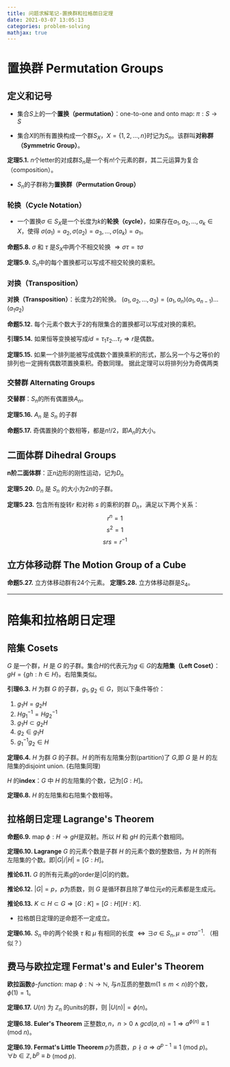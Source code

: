 ```yaml
---
title: 问题求解笔记-置换群和拉格朗日定理
date: 2021-03-07 13:05:13
categories: problem-solving
mathjax: true
---
```


# 置换群 Permutation Groups
## 定义和记号
- 集合$S$上的一个**置换（permutation）**：one-to-one and onto map: $\pi: S \rightarrow S$

<!--more -->

- 集合$X$的所有置换构成一个群$S_{X}$，$X = \{ 1, 2, ..., n\}$时记为$S_{n}$。该群叫**对称群（Symmetric Group）**。

**定理5.1.** $n$个letter的对成群$S_{n}$是一个有$n!$个元素的群，其二元运算为复合（composition）。

- $S_{n}$的子群称为**置换群（Permutation Group）**

### 轮换（Cycle Notation）
- 一个置换$\sigma \in S_{X}$是一个长度为$k$的**轮换（cycle）**，如果存在$a_{1}, a_{2}, ..., a_{k}\in X$，使得
$\sigma(a_{1}) = a_{2}, \sigma(a_{2}) = a_{3}, ... ,\sigma(a_{k}) = a_{1}$。

**命题5.8.** $\sigma$ 和 $\tau$ 是$S_{X}$中两个不相交轮换 $\Rightarrow \sigma \tau = \tau \sigma$

**定理5.9.** $S_{n}$中的每个置换都可以写成不相交轮换的乘积。

### 对换（Transposition）
**对换（Transposition）**：长度为2的轮换。
$(a_{1}, a_{2}, ..., a_{3}) = (a_{1}, a_{n})(a_{1}, a_{n-1})...(a_{1}a_{2})$

**命题5.12.** 每个元素个数大于2的有限集合的置换都可以写成对换的乘积。

**引理5.14.** 如果恒等变换被写成$id = \tau_{1} \tau_{2} ... \tau_{r} \Rightarrow r$是偶数。

**定理5.15.**  如果一个排列能被写成偶数个置换乘积的形式，那么另一个与之等价的排列也一定拥有偶数项置换乘积。奇数同理。
据此定理可以将排列分为奇偶两类

### 交替群 Alternating Groups
**交替群**：$S_{n}$的所有偶置换$A_{n}$。

**定理5.16.** $A_{n}$ 是 $S_{n}$ 的子群

**命题5.17.** 奇偶置换的个数相等，都是$n!/2$，即$A_{n}$的大小。

## 二面体群 Dihedral Groups
**n阶二面体群**：正n边形的刚性运动，记为$D_{n}$

**定理5.20.** $D_{n}$ 是 $S_{n}$ 的大小为$2n$的子群。

**定理5.23.** 包含所有旋转$r$ 和对称 $s$ 的乘积的群 $D_{n}$，满足以下两个关系：
$$r^{n} = 1$$
$$s^{2} = 1$$
$$srs = r^{-1}$$

## 立方体移动群 The Motion Group of a Cube
**命题5.27.** 立方体移动群有24个元素。
**定理5.28.** 立方体移动群是$S_{4}$。

---
# 陪集和拉格朗日定理

## 陪集 Cosets
$G$ 是一个群，$H$ 是 $G$ 的子群。集合$H$的代表元为$g\in G$的**左陪集（Left Coset）**：$gH = \{ gh: h \in H \}$。右陪集类似。

**引理6.3.** $H$ 为群 $G$ 的子群，$g_{1}, g_{2} \in G$，则以下条件等价：
1. $g_{1}H = g_{2} H$
2. $Hg_{1}^{-1} = Hg_{2}^{-1}$
3. $g_{1}H \subset g_{2}H$
4. $g_{2} \in g_{1}H$
5. $g_{1}^{-1}g_{2} \in H$

**定理6.4.** $H$ 为群 $G$ 的子群。$H$ 的所有左陪集分割(partition)了 $G$,即 $G$ 是 $H$ 的左陪集的disjoint union. (右陪集同理)

$H$ 的**index**：$G$ 中 $H$ 的左陪集的个数，记为$[G:H]$。

**定理6.8.** $H$ 的左陪集和右陪集个数相等。

## 拉格朗日定理 Lagrange's Theorem
**命题6.9.** map $\phi: H \rightarrow gH$是双射。所以 $H$ 和 $gH$ 的元素个数相同。

**定理6.10. Lagrange** $G$ 的元素个数是子群 $H$ 的元素个数的整数倍，为 $H$ 的所有左陪集的个数。即$|G| / |H| = [G:H]$。

**推论6.11.** $G$ 的所有元素$g$的order是$|G|$的约数。

**推论6.12.** $|G|= p$，$p$为质数，则 $G$ 是循环群且除了单位元$e$的元素都是生成元。

**推论6.13.** $K \subset H \subset G \Rightarrow [G:K] = [G:H][H:K]$.

- 拉格朗日定理的逆命题不一定成立。

**定理6.16.** $S_{n}$ 中的两个轮换 $\tau$ 和 $\mu$ 有相同的长度 $\Leftrightarrow \exists \sigma \in S_{n}, \mu =\sigma \tau \sigma^{-1}$. （相似？）

## 费马与欧拉定理 Fermat's and Euler's Theorem
**欧拉函数**$\phi$-*function*: map $\phi: \mathbb{N} \rightarrow \mathbb{N}$, 与$n$互质的整数$m(1\leq m <n)$的个数，$\phi(1) = 1$。

**定理6.17.** $U(n)$ 为 $\mathbb{Z}_{n}$ 的units的群，则 $|U(n)| = \phi(n)$。

**定理6.18. Euler's Theorem** 正整数$a, n$，$n > 0 \wedge gcd(a,n) = 1 \Rightarrow a^{\phi(n)} \equiv 1$ (mod $n$)。

**定理6.19. Fermat's Little Theorem** $p$为质数，$p \nmid a \Rightarrow a^{p-1} \equiv 1$ (mod $p$)。
$\forall b \in \mathbb{Z}, b^{p} \equiv b$ (mod $p$).
